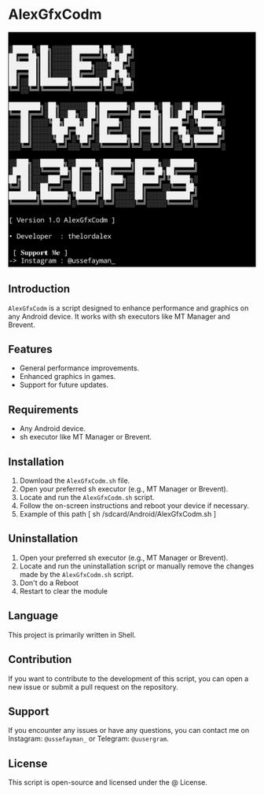 # AlexGfxCodm

![AlexGfxCodm](https://github.com/thelordalex/AlexGfxCodm/blob/main/AlexGfxCodm%20(2).jpg)

## Introduction
`AlexGfxCodm` is a script designed to enhance performance and graphics on any Android device. It works with sh executors like MT Manager and Brevent.

## Features
- General performance improvements.
- Enhanced graphics in games.
- Support for future updates.

## Requirements
- Any Android device.
- sh executor like MT Manager or Brevent.

## Installation
1. Download the `AlexGfxCodm.sh` file.
2. Open your preferred sh executor (e.g., MT Manager or Brevent).
3. Locate and run the `AlexGfxCodm.sh` script.
4. Follow the on-screen instructions and reboot your device if necessary.
5. Example of this path [ sh /sdcard/Android/AlexGfxCodm.sh ]

## Uninstallation
1. Open your preferred sh executor (e.g., MT Manager or Brevent).
2. Locate and run the uninstallation script or manually remove the changes made by the `AlexGfxCodm.sh` script.
3. Don't do a Reboot 
4. Restart to clear the module

## Language

This project is primarily written in Shell.

## Contribution
If you want to contribute to the development of this script, you can open a new issue or submit a pull request on the repository.

## Support
If you encounter any issues or have any questions, you can contact me on Instagram: `@ussefayman_` or Telegram: `@uusergram`.

## License
This script is open-source and licensed under the @ License.
